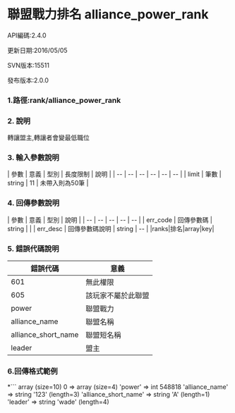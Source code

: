 # 聯盟戰力排名 alliance_power_rank




API編碼:2.4.0





更新日期:2016/05/05

> 

SVN版本:15511

> 

發布版本:2.0.0
### 1.路徑:rank/alliance_power_rank

### 2. 說明

轉讓盟主,轉讓者會變最低職位
### 3. 輸入參數說明


| 參數 | 意義 | 型別 | 長度限制 | 說明 |
| -- | -- | -- | -- | -- | -- |
| limit | 筆數 | string | 11 | 未帶入則為50筆 |

### 4. 回傳參數說明
| 參數 | 意義 | 型別 | 說明 |
| -- | -- | -- | -- | -- |
| err_code | 回傳參數碼 | string |  |
| err_desc | 回傳參數碼說明 | string | -- |
|ranks|排名|array|key|



### 5. 錯誤代碼說明
|錯誤代碼|意義|
|--|--|
|601|無此權限|
|605|該玩家不屬於此聯盟|
|power|聯盟戰力|int|--|
|alliance_name|聯盟名稱|string|--|
|alliance_short_name|聯盟短名稱|string|--|
|leader|盟主|string|--|

### 6.回傳格式範例

*```
array (size=10)
  0 => 
    array (size=4)
      'power' => int 548818
      'alliance_name' => string '123' (length=3)
      'alliance_short_name' => string 'A' (length=1)
      'leader' => string 'wade' (length=4)

```



